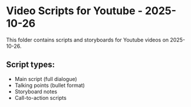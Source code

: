 # Video Scripts for Youtube - 2025-10-26

This folder contains scripts and storyboards for Youtube videos on 2025-10-26.

## Script types:
- Main script (full dialogue)
- Talking points (bullet format)
- Storyboard notes
- Call-to-action scripts
